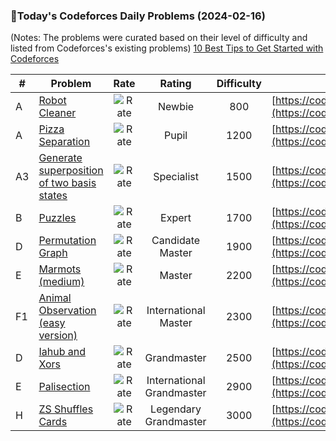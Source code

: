### 🌟Today's Codeforces Daily Problems (2024-02-16)
(Notes: The problems were curated based on their level of difficulty and listed from Codeforces's existing problems)
[10 Best Tips to Get Started with Codeforces](https://github.com/ika9810/Codeforces-Daily-Problems/blob/main/10%20Best%20Tips%20to%20Get%20Started%20with%20Codeforces.md)

| # | Problem | Rate| Rating | Difficulty | Contest |
|---| ----- | :--------: | :----------: | :----------: | ---------- |
|A|[Robot Cleaner](https://codeforces.com/contest/1623/problem/A)|![Rate](https://img.shields.io/badge/Newbie-800-lightgrey)|Newbie|800|[https://codeforces.com/contest/1623](https://codeforces.com/contest/1623)|
|A|[Pizza Separation](https://codeforces.com/contest/895/problem/A)|![Rate](https://img.shields.io/badge/Pupil-1200-brightgreen)|Pupil|1200|[https://codeforces.com/contest/895](https://codeforces.com/contest/895)|
|A3|[Generate superposition of two basis states](https://codeforces.com/contest/1002/problem/A3)|![Rate](https://img.shields.io/badge/Specialist-1500-9cf)|Specialist|1500|[https://codeforces.com/contest/1002](https://codeforces.com/contest/1002)|
|B|[Puzzles](https://codeforces.com/contest/696/problem/B)|![Rate](https://img.shields.io/badge/Expert-1700-blue)|Expert|1700|[https://codeforces.com/contest/696](https://codeforces.com/contest/696)|
|D|[Permutation Graph](https://codeforces.com/contest/1696/problem/D)|![Rate](https://img.shields.io/badge/Candidate%20Master-1900-blueviolet)|Candidate Master|1900|[https://codeforces.com/contest/1696](https://codeforces.com/contest/1696)|
|E|[Marmots (medium)](https://codeforces.com/contest/802/problem/E)|![Rate](https://img.shields.io/badge/Master-2200-orange)|Master|2200|[https://codeforces.com/contest/802](https://codeforces.com/contest/802)|
|F1|[Animal Observation (easy version)](https://codeforces.com/contest/1304/problem/F1)|![Rate](https://img.shields.io/badge/International%20Master-2300-orange)|International Master|2300|[https://codeforces.com/contest/1304](https://codeforces.com/contest/1304)|
|D|[Iahub and Xors](https://codeforces.com/contest/341/problem/D)|![Rate](https://img.shields.io/badge/Grandmaster-2500-red)|Grandmaster|2500|[https://codeforces.com/contest/341](https://codeforces.com/contest/341)|
|E|[Palisection](https://codeforces.com/contest/17/problem/E)|![Rate](https://img.shields.io/badge/International%20Grandmaster-2900-red)|International Grandmaster|2900|[https://codeforces.com/contest/17](https://codeforces.com/contest/17)|
|H|[ZS Shuffles Cards](https://codeforces.com/contest/1392/problem/H)|![Rate](https://img.shields.io/badge/Legendary%20Grandmaster-3000-red)|Legendary Grandmaster|3000|[https://codeforces.com/contest/1392](https://codeforces.com/contest/1392)|
